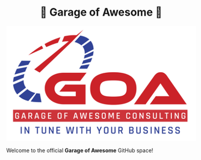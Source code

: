 <h1 align="center">
    <Strong>🚗 Garage of Awesome 🚀</Strong>
</h1>

![Garage of Awesome Logo](/1396_logo.png)


Welcome to the official **Garage of Awesome** GitHub space!
